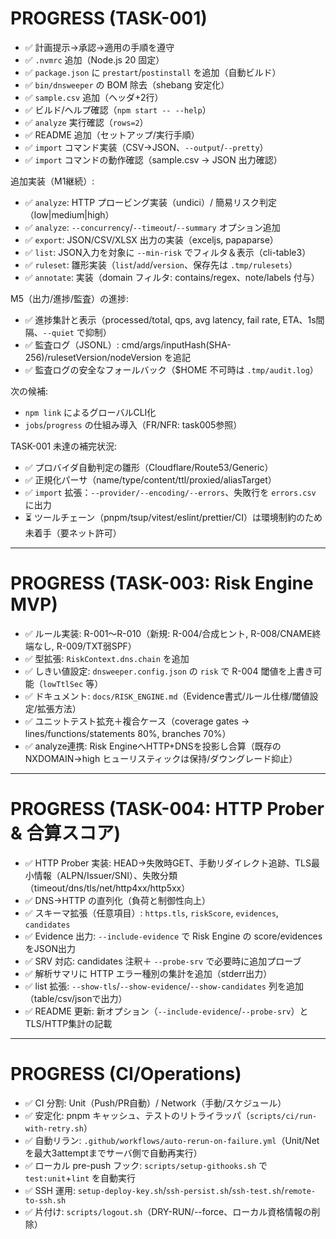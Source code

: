 # PROGRESS (TASK-001)

- ✅ 計画提示→承認→適用の手順を遵守
- ✅ `.nvmrc` 追加（Node.js 20 固定）
- ✅ `package.json` に `prestart`/`postinstall` を追加（自動ビルド）
- ✅ `bin/dnsweeper` の BOM 除去（shebang 安定化）
- ✅ `sample.csv` 追加（ヘッダ+2行）
- ✅ ビルド/ヘルプ確認（`npm start -- --help`）
- ✅ `analyze` 実行確認（`rows=2`）
- ✅ README 追加（セットアップ/実行手順）
- ✅ `import` コマンド実装（CSV→JSON、`--output`/`--pretty`）
- ✅ `import` コマンドの動作確認（sample.csv → JSON 出力確認）

追加実装（M1継続）:
- ✅ `analyze`: HTTP プロービング実装（undici）/ 簡易リスク判定（low|medium|high）
- ✅ `analyze`: `--concurrency`/`--timeout`/`--summary` オプション追加
- ✅ `export`: JSON/CSV/XLSX 出力の実装（exceljs, papaparse）
- ✅ `list`: JSON入力を対象に `--min-risk` でフィルタ＆表示（cli-table3）
- ✅ `ruleset`: 雛形実装（`list`/`add`/`version`、保存先は `.tmp/rulesets`）
 - ✅ `annotate`: 実装（domain フィルタ: contains/regex、note/labels 付与）

M5（出力/進捗/監査）の進捗:
- ✅ 進捗集計と表示（processed/total, qps, avg latency, fail rate, ETA、1s間隔、`--quiet` で抑制）
- ✅ 監査ログ（JSONL）: cmd/args/inputHash(SHA-256)/rulesetVersion/nodeVersion を追記
- ✅ 監査ログの安全なフォールバック（$HOME 不可時は `.tmp/audit.log`）

次の候補:
- `npm link` によるグローバルCLI化
- `jobs`/`progress` の仕組み導入（FR/NFR: task005参照）
 
TASK-001 未達の補完状況:
- ✅ プロバイダ自動判定の雛形（Cloudflare/Route53/Generic）
- ✅ 正規化パーサ（name/type/content/ttl/proxied/aliasTarget）
- ✅ `import` 拡張：`--provider/--encoding/--errors`、失敗行を `errors.csv` に出力
- ⏳ ツールチェーン（pnpm/tsup/vitest/eslint/prettier/CI）は環境制約のため未着手（要ネット許可）

---

# PROGRESS (TASK-003: Risk Engine MVP)

- ✅ ルール実装: R-001〜R-010（新規: R-004/合成ヒント, R-008/CNAME終端なし, R-009/TXT弱SPF）
- ✅ 型拡張: `RiskContext.dns.chain` を追加
- ✅ しきい値設定: `dnsweeper.config.json` の `risk` で R-004 閾値を上書き可能（`lowTtlSec` 等）
- ✅ ドキュメント: `docs/RISK_ENGINE.md`（Evidence書式/ルール仕様/閾値設定/拡張方法）
- ✅ ユニットテスト拡充＋複合ケース（coverage gates → lines/functions/statements 80%, branches 70%）
- ✅ analyze連携: Risk EngineへHTTP+DNSを投影し合算（既存の NXDOMAIN→high ヒューリスティックは保持/ダウングレード抑止）

---

# PROGRESS (TASK-004: HTTP Prober & 合算スコア)

- ✅ HTTP Prober 実装: HEAD→失敗時GET、手動リダイレクト追跡、TLS最小情報（ALPN/Issuer/SNI）、失敗分類（timeout/dns/tls/net/http4xx/http5xx）
- ✅ DNS→HTTP の直列化（負荷と制御性向上）
- ✅ スキーマ拡張（任意項目）: `https.tls`, `riskScore`, `evidences`, `candidates`
- ✅ Evidence 出力: `--include-evidence` で Risk Engine の score/evidences をJSON出力
- ✅ SRV 対応: candidates 注釈＋ `--probe-srv` で必要時に追加プローブ
- ✅ 解析サマリに HTTP エラー種別の集計を追加（stderr出力）
- ✅ list 拡張: `--show-tls`/`--show-evidence`/`--show-candidates` 列を追加（table/csv/jsonで出力）
- ✅ README 更新: 新オプション（`--include-evidence`/`--probe-srv`）とTLS/HTTP集計の記載

---

# PROGRESS (CI/Operations)

- ✅ CI 分割: Unit（Push/PR自動）/ Network（手動/スケジュール）
- ✅ 安定化: pnpm キャッシュ、テストのリトライラッパ（`scripts/ci/run-with-retry.sh`）
- ✅ 自動リラン: `.github/workflows/auto-rerun-on-failure.yml`（Unit/Netを最大3attemptまでサーバ側で自動再実行）
- ✅ ローカル pre-push フック: `scripts/setup-githooks.sh` で `test:unit`+`lint` を自動実行
- ✅ SSH 運用: `setup-deploy-key.sh`/`ssh-persist.sh`/`ssh-test.sh`/`remote-to-ssh.sh`
- ✅ 片付け: `scripts/logout.sh`（DRY-RUN/--force、ローカル資格情報の削除）
